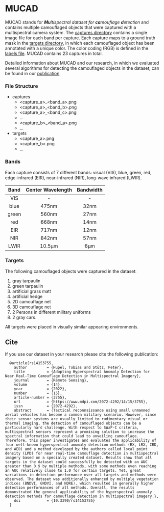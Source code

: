 # MUCAD

MUCAD stands for _**Mu**ltispectral dataset for **ca**mouflage **d**etection_ and contains multiple camouflaged objects that were captured with a multispectral camera system. The [captures directory](captures) contains a single image file for each band per capture. Each capture maps to a ground truth mask in the [targets directory](targets), in which each camouflaged object has been annotated with a unique color. The color coding (RGB) is defined in the [labels file](labels.yaml). MUCAD contains 23 captures in total.

Detailed information about MUCAD and our research, in which we evaluated several algorithms for detecting the camouflaged objects in the dataset, can be found in our [publication](https://doi.org/10.3390/rs14153755).

### File Structure

- captures
    - <capture_a>_<band_a>.png
    - <capture_a>_<band_b>.png
    - <capture_a>_<band_c>.png
    - ...
    - <capture_b>_<band_a>.png
    - ...
- targets
    - <capture_a>.png
    - <capture_b>.png
    - ...

### Bands

Each capture consists of 7 different bands: visual (VIS), blue, green, red, edge-infrared (EIR), near-infrared (NIR), long-wave infrared (LWIR). 

| Band  | Center Wavelength  | Bandwidth  |
| :---: | :---: | :---: |
|  VIS | - | - |
| blue | 475nm | 32nm |
| green | 560nm | 27nm |
| red | 668nm | 14nm |
| EIR | 717nm | 12nm |
| NIR | 842nm | 57nm |
| LWIR | 10.5μm  | 6μm |

### Targets

The following camouflaged objects were captured in the dataset: 

1. gray tarpaulin 
2. green tarpaulin 
3. artificial grass matt
4. artificial hedge
5. 2D camouflage net
6. 3D camouflage net
7. 2 Persons in different military uniforms
8. 2 gray cars.

All targets were placed in visually similar appearing environments.

## Cite

If you use our dataset in your research please cite the following publication:

```
  @article{rs14153755,
    author         = {Hupel, Tobias and Stütz, Peter}, 
    title          = {Adopting Hyperspectral Anomaly Detection for Near Real-Time Camouflage Detection in Multispectral Imagery},
    journal        = {Remote Sensing},
    volume         = {14},
    year           = {2022},
    number         = {15},
    article-number = {3755},
    url            = {https://www.mdpi.com/2072-4292/14/15/3755},
    issn           = {2072-4292},
    abstract       = {Tactical reconnaissance using small unmanned aerial vehicles has become a common military scenario. However, since their sensor systems are usually limited to rudimentary visual or thermal imaging, the detection of camouflaged objects can be a particularly hard challenge. With respect to SWaP-C criteria, multispectral sensors represent a promising solution to increase the spectral information that could lead to unveiling camouflage. Therefore, this paper investigates and evaluates the applicability of four well-known hyperspectral anomaly detection methods (RX, LRX, CRD, and AED) and a method developed by the authors called local point density (LPD) for near real-time camouflage detection in multispectral imagery based on a specially created dataset. Results show that all targets in the dataset could successfully be detected with an AUC greater than 0.9 by multiple methods, with some methods even reaching an AUC relatively close to 1.0 for certain targets. Yet, great variations in detection performance over all targets and methods were observed. The dataset was additionally enhanced by multiple vegetation indices (BNDVI, GNDVI, and NDRE), which resulted in generally higher detection performances of all methods. Overall, the results demonstrated the general applicability of the hyperspectral anomaly detection methods for camouflage detection in multispectral imagery.},
    doi            = {10.3390/rs14153755}
  }
```

